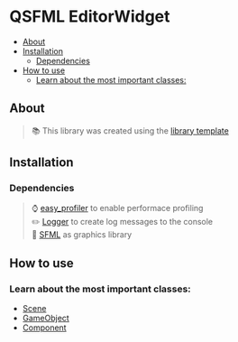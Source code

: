 <!-- omit in toc -->
# QSFML EditorWidget
- [About](#about)
- [Installation](#installation)
  - [Dependencies](#dependencies)
- [How to use](#how-to-use)
  - [Learn about the most important classes:](#learn-about-the-most-important-classes)




## About
>📚 This library was created using the [library template](https://github.com/KROIA/QT_cmake_library_template)


## Installation
### Dependencies
>:watch: [easy_profiler](https://github.com/yse/easy_profiler.git) to enable performace profiling<br>
>:pencil2: [Logger](https://github.com/KROIA/Logger.git) to create log messages to the console<br>
>:movie_camera: [SFML](https://github.com/SFML/SFML.git) as graphics library<br>



## How to use

### Learn about the most important classes:
* [Scene](documentation/Scene.md)
* [GameObject](documentation/GameObject.md)
* [Component](documentation/Component.md)

